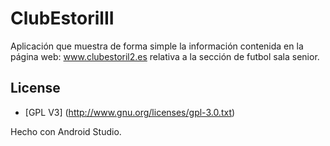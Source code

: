 ClubEstorilII
======================

Aplicación que muestra de forma simple la información contenida en la
página web: www.clubestoril2.es relativa a la sección de futbol sala senior.
    
## License

* [GPL V3] (http://www.gnu.org/licenses/gpl-3.0.txt)


Hecho con Android Studio. 
